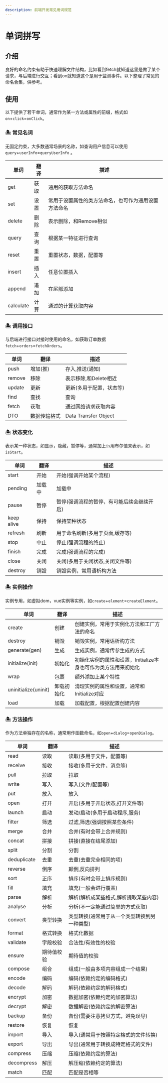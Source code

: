 ```yaml
---
description: 前端开发常见用词规范
---
```


# 单词拼写

## 介绍

良好的命名约束有助于快速理解文件结构，比如看到fetch就知道这里是做了某个请求，与后端进行交互；看到on就知道这个是用于监测事件。以下整理了常见的命名合集，供参考。

## 使用

以下提供了若干单词，通常作为某一方法或属性的前缀，格式如`on`+`click`=`onClick`。

### 🏝️ 常见名词

无固定约束，大多数通常场景的名称，如查询用户信息可以使用`query`+`userInfo`=`queryUserInfo` 。

| 单词      | 翻译 | 描述                                                 |
| --------- | ---- | ---------------------------------------------------- |
| get       | 获取 | 通用的获取方法命名                                   |
| set       | 设置 | 常用于设置属性的类方法命名，也可作为通用设置方法命名 |
| delete    | 删除 | 表示删除，和Remove相似                               |
| query     | 查询 | 根据某一特征进行查询                                 |
| reset     | 重置 | 重置状态，数据，配置等                               |
| insert    | 插入 | 任意位置插入                                         |
| append    | 追加 | 在尾部添加                                           |
| calculate | 计算 | 通过的计算获取内容                                   |

### 🏝️ 调用接口

与后端进行接口对接时使用的命名，如获取订单数据`fetch`+`orders`=`fetchOrders`。

| 单词   | 翻译         | 描述                     |
| ------ | ------------ | ------------------------ |
| push   | 增加(推)     | 存入,推送(通知)          |
| remove | 移除         | 表示移除,和Delete相近    |
| update | 更新         | 更新(多用于配置，状态等) |
| find   | 查找         | 查询                     |
| fetch  | 获取         | 通过网络请求获取内容     |
| DTO    | 数据传输格式 | Data Transfer Object     |

### 🏝️ 状态变化

表示某一种状态，如显示，隐藏，暂停等，通常加上`is`用布尔值来表示，如`isStart`。

| 单词       | 翻译   | 描述                                       |
| ---------- | ------ | ------------------------------------------ |
| start      | 开始   | 开始(强调开始某个流程)                     |
| pending    | 加载中 | 加载中                                     |
| pause      | 暂停   | 暂停(强调流程的暂停，有可能后续会继续开启) |
| keep alive | 保持   | 保持某种状态                               |
| refresh    | 刷新   | 用于命名刷新(多用于页面,缓存等)            |
| stop       | 中止   | 停止(强调流程的终止)                       |
| finish     | 完成   | 完成(强调流程的完成)                       |
| close      | 关闭   | 关闭(多用于关闭状态,关闭文件等)            |
| destroy    | 销毁   | 销毁实例，常用语析构方法                   |

### 🏝️ 实例操作

实例专用，如虚拟dom，vue实例等实例，如`create`+`element`=`createElement`。

| 单词                 | 翻译       | 描述                                                           |
| -------------------- | ---------- | -------------------------------------------------------------- |
| create               | 创建       | 创建实例，常用于实例化方法和工厂方法的命名                     |
| destroy              | 销毁       | 销毁实例，常用语析构方法                                       |
| generate(gen)        | 生成       | 生成实例，通常传参生成的方式                                   |
| initialize(init)     | 初始化     | 初始化实例的属性和设置，Initialize本身也可作为类方法用来初始化 |
| wrap                 | 包裹       | 额外添加上某个特性                                             |
| uninitialize(uninit) | 卸载初始化 | 清理实例的属性和设置，通常和Initialize对应                     |
| load                 | 加载       | 加载配置，根据配置创建内容                                     |

### 🏝️ 方法操作

作为方法单独存在的名称，通常用作函数命名，如`open`+`dialog`=`openDialog`。

| 单词        | 翻译       | 描述                                         |
| ----------- | ---------- | -------------------------------------------- |
| read        | 读取       | 读取(多用于文件，配置等)                     |
| receive     | 接收       | 接收(多用于文件，消息等)                     |
| pull        | 拉取       | 拉取                                         |
| write       | 写入       | 写入(文件/配置等)                            |
| put         | 放入       | 放入                                         |
| open        | 打开       | 开启(多用于开启状态,打开文件等)              |
| launch      | 启动       | 发动/启动(多用于启动程序,服务)               |
| filter      | 筛选       | 过滤,筛选(强调按照某些条件)                  |
| merge       | 合并       | 合并(有时会带上合并规则)                     |
| concat      | 拼接       | 拼接(直接在结尾添加)                         |
| split       | 分割       | 分割                                         |
| deduplicate | 去重       | 去重(去重完全相同的项)                       |
| reverse     | 倒序       | 颠倒,反向排列                                |
| sort        | 正序       | 排序(有时会带上排序规则)                     |
| fill        | 填充       | 填充(一般会进行覆盖)                         |
| parse       | 解析       | 解析(解析成某些格式,解析提取某些内容)        |
| analyse     | 分析       | 分析(不一定能通过简单的方式获取)             |
| convert     | 类型转换   | 类型转换(通常用于从一个类型转换到另一种类型) |
| format      | 格式转换   | 格式化数据                                   |
| validate    | 字段校验   | 合法性/有效性的校验                          |
| ensure      | 期待值校验 | 期待值的校验                                 |
| compose     | 组合       | 组成(一般由多项内容组成一个结果)             |
| encode      | 编码       | 编码(依赖约定的编码格式)                     |
| decode      | 解码       | 解码(依赖约定的解码格式)                     |
| encrypt     | 加密       | 数据加密(依赖约定的加密算法)                 |
| decrypt     | 解密       | 数据解密(依赖约定的解密算法)                 |
| backup      | 备份       | 备份(需要注意拷贝方式，避免误导)             |
| restore     | 恢复       | 恢复                                         |
| import      | 导入       | 导入(通常用于按照特定格式的文件转换)         |
| export      | 导出       | 导出(通常用于转换成特定格式的文件)           |
| compress    | 压缩       | 压缩(依赖约定的算法)                         |
| decompress  | 解压       | 解压缩(依赖约定的算法)                       |
| match       | 匹配       | 匹配是否相等                                 |

